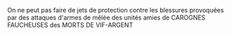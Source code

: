On ne peut pas faire de
jets de protection contre
les blessures provoquées
par des attaques d'armes de
mêlée des unités amies de CAROGNES
FAUCHEUSES des MORTS DE VIF-ARGENT
